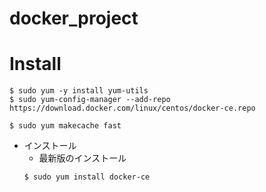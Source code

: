 # docker_project



# Install
    $ sudo yum -y install yum-utils
    $ sudo yum-config-manager --add-repo https://download.docker.com/linux/centos/docker-ce.repo
    
    $ sudo yum makecache fast 

- インストール
    - 最新版のインストール  
    ``` 
    $ sudo yum install docker-ce 
    ``` 
